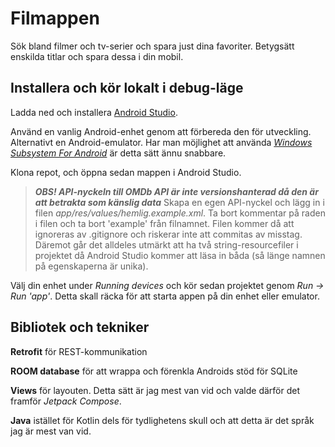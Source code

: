 # Filmappen

Sök bland filmer och tv-serier och spara just dina favoriter. Betygsätt enskilda titlar och spara
dessa i din mobil.

## Installera och kör lokalt i debug-läge

Ladda ned och installera [Android Studio](https://developer.android.com/studio).

Använd en vanlig Android-enhet genom att förbereda den för utveckling.
Alternativt en Android-emulator. Har man möjlighet att använda _[Windows Subsystem For Android](https://learn.microsoft.com/en-us/windows/android/wsa/)_ är detta sätt ännu snabbare.

Klona repot, och öppna sedan mappen i Android Studio.


> ***OBS! API-nyckeln till OMDb API är inte versionshanterad då den är att betrakta som känslig data***
Skapa en egen API-nyckel och lägg in i filen _app/res/values/hemlig.example.xml_. Ta bort kommentar på raden i filen och ta bort 'example' från filnamnet. Filen kommer då att ignoreras av .gitignore och riskerar inte att commitas av misstag. Däremot går det alldeles utmärkt att ha två string-resourcefiler i projektet då Android Studio kommer att läsa in båda (så länge namnen på egenskaperna är unika).

Välj din enhet under _Running devices_ och kör sedan projektet genom _Run -> Run 'app'_.
Detta skall räcka för att starta appen på din enhet eller emulator.

## Bibliotek och tekniker

**Retrofit** för REST-kommunikation

**ROOM database** för att wrappa och förenkla Androids stöd för SQLite 

**Views** för layouten. Detta sätt är jag mest van vid och valde därför det framför *Jetpack Compose*.

**Java** istället för Kotlin dels för tydlighetens skull och att detta är det språk jag är mest van vid.
